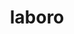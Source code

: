 ---
title: laboro
ch: [r]
meaning: to work
pos: verb
inf: laborare
secondppstem: labor
infend: are
thirdpp: laboravi
fourthpp: laboratus
conjugation: first
---